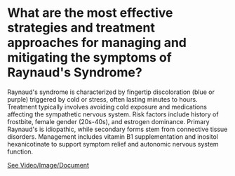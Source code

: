 # What are the most effective strategies and treatment approaches for managing and mitigating the symptoms of Raynaud's Syndrome?

Raynaud's syndrome is characterized by fingertip discoloration (blue or purple) triggered by cold or stress, often lasting minutes to hours. Treatment typically involves avoiding cold exposure and medications affecting the sympathetic nervous system. Risk factors include history of frostbite, female gender (20s-40s), and estrogen dominance. Primary Raynaud's is idiopathic, while secondary forms stem from connective tissue disorders. Management includes vitamin B1 supplementation and inositol hexanicotinate to support symptom relief and autonomic nervous system function.

 [See Video/Image/Document](https://hls-player.drberg.com/asset?path=migrated-assets/raynauds-syndrome-what-can-you-do-for-raynauds-syndrome-drberg)